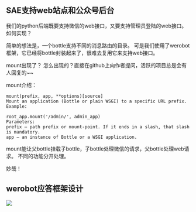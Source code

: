 ## SAE支持web站点和公众号后台

我们的python后端既要支持微信的web接口，又要支持管理员登陆的web接口。
如何实现？


简单的想法是，一个bottle支持不同的消息路由的目录。
可是我们使用了werobot框架，它已经将bottle封装起来了，很难去复用它来支持web接口。


mount出现了？
怎么出现的？直接在github上向作者提问，活跃的项目总是会有人回复的~~

mount介绍：

```
mount(prefix, app, **options)[source]
Mount an application (Bottle or plain WSGI) to a specific URL prefix. Example:

root_app.mount('/admin/', admin_app)
Parameters:	
prefix – path prefix or mount-point. If it ends in a slash, that slash is mandatory.
app – an instance of Bottle or a WSGI application.
```
mount能让父bottle挂载子bottle，子bottle处理微信的请求，父bottle处理web请求。
不同的功能分开处理。

妙哉！

## werobot应答框架设计

![](http://7xjfyz.com1.z0.glb.clouddn.com/9_fsm.png)


